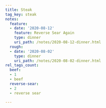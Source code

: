 ```yaml
---
title: Steak
tag_key: steak
notes:
  feature:
  - date: '2020-08-12'
    feature: Reverse Sear Again
    type: dinner
    uri_path: /notes/2020-08-12-dinner.html
  rough:
  - date: '2020-08-02'
    type: dinner
    uri_path: /notes/2020-08-02-dinner.html
rel_tags_count:
  beef:
  - 1
  - beef
  reverse-sear:
  - 2
  - reverse sear

---
```

